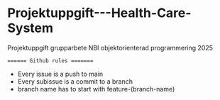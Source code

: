 # Projektuppgift---Health-Care-System
Projektuppgift grupparbete NBI objektorienterad programmering 2025

    ====== Github rules =======
- Every issue is a push to main
- Every subissue is a commit to a branch
- branch name has to start with feature-(branch-name)